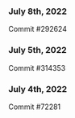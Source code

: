 ### July 8th, 2022

Commit #292624

### July 5th, 2022

Commit #314353


### July 4th, 2022

Commit #72281
